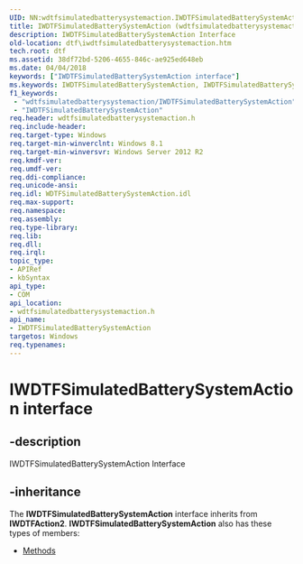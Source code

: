 ```yaml
---
UID: NN:wdtfsimulatedbatterysystemaction.IWDTFSimulatedBatterySystemAction
title: IWDTFSimulatedBatterySystemAction (wdtfsimulatedbatterysystemaction.h)
description: IWDTFSimulatedBatterySystemAction Interface
old-location: dtf\iwdtfsimulatedbatterysystemaction.htm
tech.root: dtf
ms.assetid: 38df72bd-5206-4655-846c-ae925ed648eb
ms.date: 04/04/2018
keywords: ["IWDTFSimulatedBatterySystemAction interface"]
ms.keywords: IWDTFSimulatedBatterySystemAction, IWDTFSimulatedBatterySystemAction interface [Windows Device Testing Framework], IWDTFSimulatedBatterySystemAction interface [Windows Device Testing Framework],described, dtf.iwdtfsimulatedbatterysystemaction, wdtfsimulatedbatterysystemaction/IWDTFSimulatedBatterySystemAction
f1_keywords:
 - "wdtfsimulatedbatterysystemaction/IWDTFSimulatedBatterySystemAction"
 - "IWDTFSimulatedBatterySystemAction"
req.header: wdtfsimulatedbatterysystemaction.h
req.include-header: 
req.target-type: Windows
req.target-min-winverclnt: Windows 8.1
req.target-min-winversvr: Windows Server 2012 R2
req.kmdf-ver: 
req.umdf-ver: 
req.ddi-compliance: 
req.unicode-ansi: 
req.idl: WDTFSimulatedBatterySystemAction.idl
req.max-support: 
req.namespace: 
req.assembly: 
req.type-library: 
req.lib: 
req.dll: 
req.irql: 
topic_type:
- APIRef
- kbSyntax
api_type:
- COM
api_location:
- wdtfsimulatedbatterysystemaction.h
api_name:
- IWDTFSimulatedBatterySystemAction
targetos: Windows
req.typenames: 
---
```


# IWDTFSimulatedBatterySystemAction interface


## -description


IWDTFSimulatedBatterySystemAction Interface


## -inheritance

The <b xmlns:loc="http://microsoft.com/wdcml/l10n">IWDTFSimulatedBatterySystemAction</b> interface inherits from <b>IWDTFAction2</b>. <b>IWDTFSimulatedBatterySystemAction</b> also has these types of members:
<ul>
<li><a href="https://docs.microsoft.com/">Methods</a></li>
</ul>

